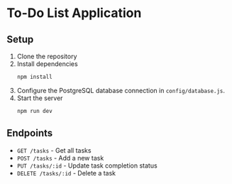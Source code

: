 # To-Do List Application

## Setup

1. Clone the repository
2. Install dependencies
    ```bash
    npm install
    ```
3. Configure the PostgreSQL database connection in `config/database.js`.
4. Start the server
    ```bash
    npm run dev
    ```

## Endpoints

- `GET /tasks` - Get all tasks
- `POST /tasks` - Add a new task
- `PUT /tasks/:id` - Update task completion status
- `DELETE /tasks/:id` - Delete a task
